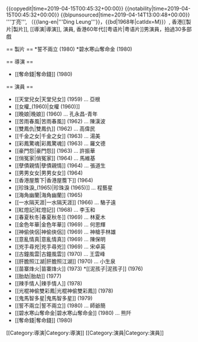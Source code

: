 {{copyedit|time=2019-04-15T00:45:32+00:00}}
{{notability|time=2019-04-15T00:45:32+00:00}}
{{blpunsourced|time=2019-04-14T13:00:48+00:00}}
'''丁亮''', （{{lang-en|'''Ding Leung'''}}，{{bd|1968年|catIdx=M}}）, 香港[[製片|製片]], [[導演|導演]], 演員, 香港60年代[[粤语片|粤语片]]男演員，拍過30多部戲 

== 製片 ==
*誓不兩立 (1980) 
*碧水寒山奪命金 (1980) 

== 導演 == 
* [[奪命錢|奪命錢]] (1980) 

== 演員 ==
* [[天堂兒女|天堂兒女]] (1959) ... 亞根 
* [[女權_(1960)|女權 (1960)]]
* [[晚娘|晚娘]] (1960) ... 孔永昌-青年 
* [[苦雨春風|苦雨春風]] (1962) ... 陳漢波 
* [[雙鳳仇|雙鳳仇]] (1962) ... 高偉民 
* [[千金之女|千金之女]] (1963) ... 湯美 
* [[彩鳳驚魂|彩鳳驚魂]] (1963) ... 羅文德 
* [[豪門怨|豪門怨]] (1963) ... 許振華 
* [[俏冤家|俏冤家]] (1964) ... 馬維基 
* [[孽債親情|孽債親情]] (1964) ... 張道生 
* [[男男女女|男男女女]] (1964) 
* [[香港屋簷下|香港屋簷下]] (1964) 
* [[珍珠淚_(1965)|珍珠淚 (1965)]] ... 程藝星 
* [[海角幽蘭|海角幽蘭]] (1965) 
* [[一水隔天涯|一水隔天涯]] (1966) ... 駱子遠 
* [[紅燈記|紅燈記]] (1968) ... 李玉和 
* [[春夏秋冬|春夏秋冬]] (1969) ... 林夏木 
* [[金色年華|金色年華]] (1969) ... 何思輝 
* [[神偷俠侶|神偷俠侶]] (1969) ... 神槍手林雄 
* [[意亂情真|意亂情真]] (1969) ... 陳保明 
* [[兇手尋兇|兇手尋兇]] (1969) ... 宋卓英 
* [[古鐘風雲|古鐘風雲]] (1970) ... 王雲峰 
* [[肝膽照江湖|肝膽照江湖]] (1970) ... 小生泉 
* [[苗寨烽火|苗寨烽火]] (1973) 
*[[泥孩子|泥孩子]] (1976) 
* [[胎劫|胎劫]] (1977) 
* [[辣手情人|辣手情人]] (1978) 
* [[光棍神偷雙彩鳳|光棍神偷雙彩鳳]] (1978) 
* [[鬼馬智多星|鬼馬智多星]] (1979) 
* [[誓不兩立|誓不兩立]] (1980) ... 師爺簡 
* [[碧水寒山奪命金|碧水寒山奪命金]] (1980) ... 熊阡 
* [[奪命錢|奪命錢]] (1980)

[[Category:導演|Category:導演]]
[[Category:演員|Category:演員]]